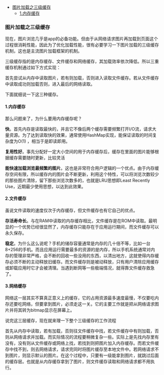 - [图片加载之三级缓存](#图片加载之三级缓存)
  - [1.内存缓存](#1内存缓存)
### 图片加载之三级缓存

现在，图片浏览几乎是app的必备功能。但由于从网络请求图片再加载到页面这个过程很消耗性能，因此为了优化加载性能，很有必要学习一下图片加载的三级缓存机制，这也是主流图片加载框架的机制。

三级缓存指的是内存缓存、文件缓存和网络缓存，其加载效率依次降低。所以三重缓存机制通过如下方式实现：

首先尝试从内存中读取图片，若有则加载，否则进入读取文件缓存。若从文件缓存中读取成功则加载否则，进入最后的网络读取。

下面就细说一下这三种缓存。

#### 1.内存缓存

那么问题来了，为什么要用内存缓存呢？

**快**。首先内存是读取最快的，并且它不像后两个缓存需要频繁打开I/O流，请求大量资源。为了达到读取快的效果，通常使用HashMap实现，能保证读取的时间复杂度为O(1) ，相当于是即读即用。

**复用性好**。事先分配好一定大小空间的用于内存缓存后，缓存在里面的图片能够根据缓存需要随时更新，比较灵活

**能快速加载浏览最频繁的图片**。这也是非常符合用户逻辑的一个优点。由于内存缓存空间有限，所以缓存内的图片会不断更新，利用这个特性，可以将浏览次数较少的那些图片清除，留下那些浏览次数多的，也就是LRU思想即Least Recently Use，近期最少使用思想，以达到此效果。

#### 2.文件缓存

虽说文件读取的速度仅次于内存缓存，但文件缓存也有它自己的优点。

**存活寿命长**。与在RAM中读取的内存缓存相比，文件缓存是在ROM中读取。最明显的一个优势已经很显然了，内存缓存只能存在于应用运行期间，而文件缓存可以永久保存。

**稳定**。为什么这么说呢？手机的储存容量通常是内存的几十倍不等，比如一台8+256的手机。而且应用运行需要最多的资源的是内存，所以手机系统通常对内存的管理非常严格，会不断的回收一些没用的东西，以清出地方，这就使得内存缓存必须不断的主动释放旧缓存。而文件缓存则是被动释放，只有用户清除应用缓存或卸载应用时它才会被清理。当遇到断网等一些极端情况，就得靠文件缓存救急了。

#### 3.网络缓存

网络这一层其实不算真正意义上的缓存，它的占用资源最多速度最慢，不仅要吃内存还要吃网络，但要拿到图片，必须走这一关。它的主要工作就是把从网络请求图片并将其转为bitmap显示在屏幕上。

说完这三层缓存，现在就来理一下整个三级缓存的工作流程

首先从内存中读取，若有加载，否则往文件缓存中找，若文件缓存中有则加载，否则从网络请求并加载。而实际情况的流程要稍微复杂一些。实际上是先找内存里有没有，没有则从文件缓存或网络上找，若找到则把图片加入内存缓存。而若文件缓存中找不到，则去网络请求，请求完同时将图片缓存至本地文件中。若网络请求不到图片，则显示默认的图片。在这个过程中，只要有一级能拿到图片，就跳过后面的缓存层。也就是从内存缓存拿到了图片，则文件缓存读取和网络请求都不用执行。